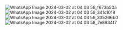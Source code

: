 ![WhatsApp Image 2024-03-02 at 04 03 59_f673b50a](https://github.com/Shlok1918/GreenDzine_Assesment/assets/131788904/81b12fab-fdd0-42db-a2df-32d12d3e0743)
![WhatsApp Image 2024-03-02 at 04 03 59_341c1018](https://github.com/Shlok1918/GreenDzine_Assesment/assets/131788904/b907357a-6b8f-4798-ae4e-f0e5894365fe)
![WhatsApp Image 2024-03-02 at 04 03 59_335266b0](https://github.com/Shlok1918/GreenDzine_Assesment/assets/131788904/b8c57a5a-8a00-4f85-8030-19fc7bf48b24)
![WhatsApp Image 2024-03-02 at 04 03 58_7e8834f7](https://github.com/Shlok1918/GreenDzine_Assesment/assets/131788904/1f8359ee-c048-4d42-b3ad-5f7af762160c)


